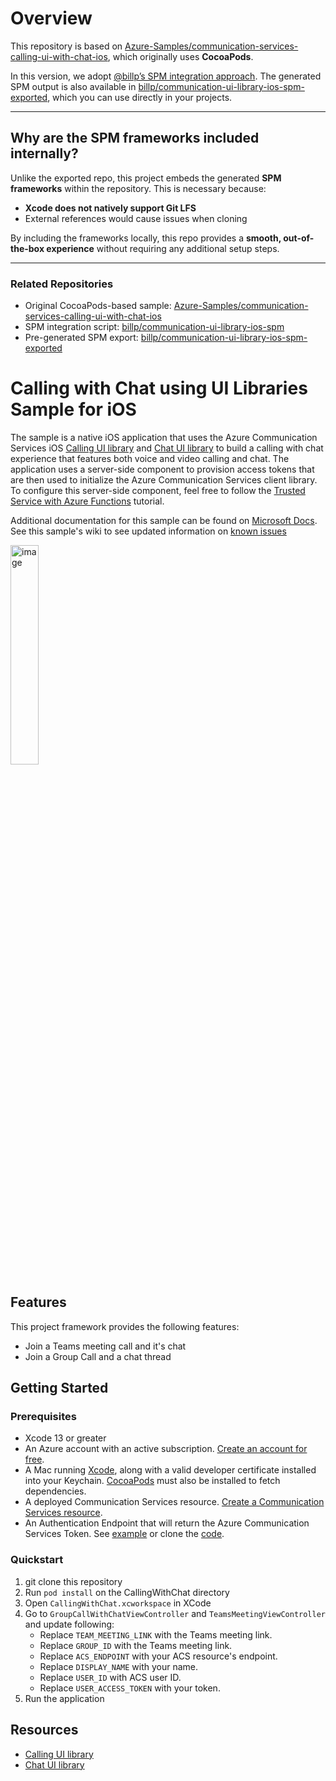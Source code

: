 # Overview

This repository is based on [Azure-Samples/communication-services-calling-ui-with-chat-ios](https://github.com/Azure-Samples/communication-services-calling-ui-with-chat-ios), which originally uses **CocoaPods**.

In this version, we adopt [@billp’s SPM integration approach](https://github.com/billp/communication-ui-library-ios-spm). The generated SPM output is also available in [billp/communication-ui-library-ios-spm-exported](https://github.com/billp/communication-ui-library-ios-spm-exported), which you can use directly in your projects.

---

## Why are the SPM frameworks included internally?

Unlike the exported repo, this project embeds the generated **SPM frameworks** within the repository. This is necessary because:

- **Xcode does not natively support Git LFS**
- External references would cause issues when cloning

By including the frameworks locally, this repo provides a **smooth, out-of-the-box experience** without requiring any additional setup steps.

---

### Related Repositories

- Original CocoaPods-based sample: [Azure-Samples/communication-services-calling-ui-with-chat-ios](https://github.com/Azure-Samples/communication-services-calling-ui-with-chat-ios)
- SPM integration script: [billp/communication-ui-library-ios-spm](https://github.com/billp/communication-ui-library-ios-spm)
- Pre-generated SPM export: [billp/communication-ui-library-ios-spm-exported](https://github.com/billp/communication-ui-library-ios-spm-exported)


# Calling with Chat using UI Libraries Sample for iOS

The sample is a native iOS application that uses the Azure Communication Services iOS [Calling UI library](https://docs.microsoft.com/en-us/azure/communication-services/quickstarts/ui-library/get-started-composites?tabs=kotlin&pivots=platform-iOS) and [Chat UI library](https://learn.microsoft.com/en-us/azure/communication-services/quickstarts/ui-library/get-started-chat-ui-library?tabs=kotlin&pivots=platform-iOS) to build a calling with chat experience that features both voice and video calling and chat. The application uses a server-side component to provision access tokens that are then used to initialize the Azure Communication Services client library. To configure this server-side component, feel free to follow the [Trusted Service with Azure Functions](https://docs.microsoft.com/azure/communication-services/tutorials/trusted-service-tutorial) tutorial.

Additional documentation for this sample can be found on [Microsoft Docs](https://docs.microsoft.com/en-us/azure/communication-services/samples/calling-hero-sample?pivots=platform-iOS). See this sample's wiki to see updated information on [known issues](https://github.com/Azure-Samples/communication-services-calling-ui-with-chat-ios/issues)

<p>
<img width="30%" alt="image" src="iOS.gif">
</p>

## Features

This project framework provides the following features:

* Join a Teams meeting call and it's chat 
* Join a Group Call and a chat thread

## Getting Started

### Prerequisites

- Xcode 13 or greater
- An Azure account with an active subscription. [Create an account for free](https://azure.microsoft.com/free/?WT.mc_id=A261C142F).
- A Mac running [Xcode](https://go.microsoft.com/fwLink/p/?LinkID=266532), along with a valid developer certificate installed into your Keychain. [CocoaPods](https://cocoapods.org/) must also be installed to fetch dependencies.
- A deployed Communication Services resource. [Create a Communication Services resource](https://docs.microsoft.com/azure/communication-services/quickstarts/create-communication-resource).
- An Authentication Endpoint that will return the Azure Communication Services Token. See [example](https://docs.microsoft.com/azure/communication-services/tutorials/trusted-service-tutorial) or clone the [code](https://github.com/Azure-Samples/communication-services-javascript-quickstarts/tree/main/trusted-authentication-service).


### Quickstart

1. git clone this repository
1. Run `pod install` on the CallingWithChat directory
1. Open `CallingWithChat.xcworkspace` in XCode
1. Go to `GroupCallWithChatViewController` and `TeamsMeetingViewController` and update following:
    - Replace `TEAM_MEETING_LINK` with the Teams meeting link.
    - Replace `GROUP_ID` with the Teams meeting link.
    - Replace `ACS_ENDPOINT` with your ACS resource's endpoint.
    - Replace `DISPLAY_NAME` with your name.
    - Replace `USER_ID` with ACS user ID.
    - Replace `USER_ACCESS_TOKEN` with your token.
1. Run the application


## Resources

- [Calling UI library](https://docs.microsoft.com/en-us/azure/communication-services/quickstarts/ui-library/get-started-composites?tabs=kotlin&pivots=platform-iOS) 
- [Chat UI library](https://learn.microsoft.com/en-us/azure/communication-services/quickstarts/ui-library/get-started-chat-ui-library?tabs=kotlin&pivots=platform-iOS)
